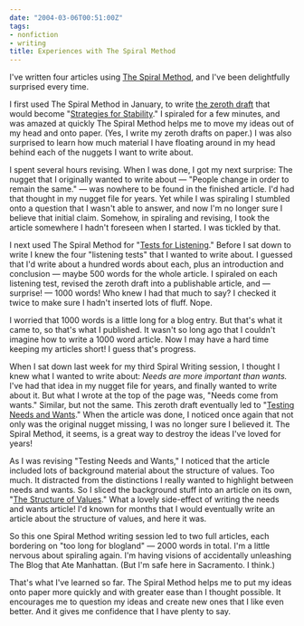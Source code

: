 ```yaml
---
date: "2004-03-06T00:51:00Z"
tags:
- nonfiction
- writing
title: Experiences with The Spiral Method
---
```


I've written four articles using <a href="http://www.dhemery.com/dalewriting/2004/03/spiral_method">The Spiral Method</a>, and I've been delightfully surprised every time.

I first used The Spiral Method in January, to write <a href="http://www.dhemery.com/dalewriting/2004/03/spiral_session">the zeroth draft</a> that would become "<a href="http://www.dhemery.com/cwd/2004/01/strategies_for_stability.html">Strategies for Stability</a>."  I spiraled for a few minutes, and was amazed at quickly The Spiral Method helps me to move my ideas out of my head and onto paper.  (Yes, I write my zeroth drafts on paper.)  I was also surprised to learn how much material I have floating around in my head behind each of the nuggets I want to write about.

I spent several hours revising.  When I was done, I got my next surprise:  The nugget that I originally wanted to write about — "People change in order to remain the same." — was nowhere to be found in the finished article.  I'd had that thought in my nugget file for years.  Yet while I was spiraling I stumbled onto a question that I wasn't able to answer, and now I'm no longer sure I believe that initial claim.  Somehow, in spiraling and revising, I took the article somewhere I hadn't foreseen when I started.  I was tickled by that.

I next used The Spiral Method for "<a href="http://www.dhemery.com/cwd/2004/01/tests_for_listening.html">Tests for Listening</a>."  Before I sat down to write I knew the four "listening tests" that I wanted to write about.  I guessed that I'd write about a hundred words about each, plus an introduction and conclusion — maybe 500 words for the whole article.  I spiraled on each listening test, revised the zeroth draft into a publishable article, and — surprise! — 1000 words!  Who knew I had that much to say?  I checked it twice to make sure I hadn't inserted lots of fluff.  Nope.

I worried that 1000 words is a little long for a blog entry.  But that's what it came to, so that's what I published.  It wasn't so long ago that I couldn't imagine how to write a 1000 word article.  Now I may have a hard time keeping my articles short!  I guess that's progress.

When I sat down last week for my third Spiral Writing session, I thought I knew what I wanted to write about: <em>Needs are more important than wants.</em>  I've had that idea in my nugget file for years, and finally wanted to write about it.  But what I wrote at the top of the page was, "Needs come from wants."  Similar, but not the same.  This zeroth draft eventually led to "<a href="http://www.dhemery.com/cwd/2004/03/needs_and_wants.html">Testing Needs and Wants</a>."  When the article was done, I noticed once again that not only was the original nugget missing, I was no longer sure I believed it.  The Spiral Method, it seems, is a great way to destroy the ideas I've loved for years!

As I was revising "Testing Needs and Wants," I noticed that the article included lots of background material about the structure of values.  Too much.  It distracted from the distinctions I really wanted to highlight between needs and wants.  So I sliced the background stuff into an article on its own, "<a href="http://www.dhemery.com/cwd/2004/02/values.html">The Structure of Values</a>."  What a lovely side-effect of writing the needs and wants article!  I'd known for months that I would eventually write an article about the structure of values, and here it was.

So this one Spiral Method writing session led to two full articles, each bordering on "too long for blogland" — 2000 words in total.  I'm a little nervous about spiraling again.  I'm having visions of accidentally unleashing The Blog that Ate Manhattan.  (But I'm safe here in Sacramento.  I think.)

That's what I've learned so far.  The Spiral Method helps me to put my ideas onto paper more quickly and with greater ease than I thought possible.  It encourages me to question my ideas and create new ones that I like even better.  And it gives me confidence that I have plenty to say.
